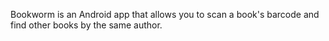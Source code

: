 Bookworm is an Android app that allows you to scan a book's barcode and find other books by the same author.